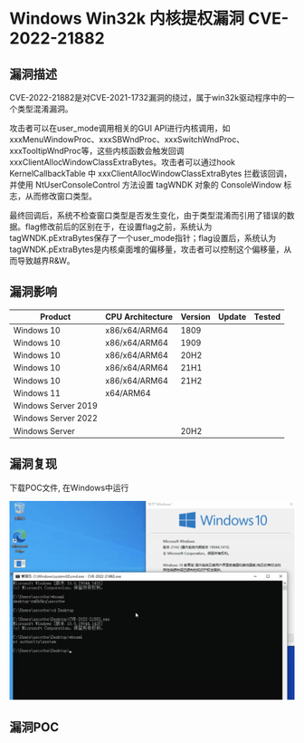 # Windows Win32k 内核提权漏洞 CVE-2022-21882

## 漏洞描述

CVE-2022-21882是对CVE-2021-1732漏洞的绕过，属于win32k驱动程序中的一个类型混淆漏洞。

攻击者可以在user_mode调用相关的GUI API进行内核调用，如xxxMenuWindowProc、xxxSBWndProc、xxxSwitchWndProc、xxxTooltipWndProc等，这些内核函数会触发回调xxxClientAllocWindowClassExtraBytes。攻击者可以通过hook KernelCallbackTable 中 xxxClientAllocWindowClassExtraBytes 拦截该回调，并使用 NtUserConsoleControl 方法设置 tagWNDK 对象的 ConsoleWindow 标志，从而修改窗口类型。

最终回调后，系统不检查窗口类型是否发生变化，由于类型混淆而引用了错误的数据。flag修改前后的区别在于，在设置flag之前，系统认为tagWNDK.pExtraBytes保存了一个user_mode指针；flag设置后，系统认为tagWNDK.pExtraBytes是内核桌面堆的偏移量，攻击者可以控制这个偏移量，从而导致越界R&W。

## 漏洞影响

| **Product**         | **CPU Architecture** | **Version** | **Update** | **Tested** |
| ------------------- | -------------------- | ----------- | ---------- | ---------- |
| Windows 10          | x86/x64/ARM64        | 1809        |            |            |
| Windows 10          | x86/x64/ARM64        | 1909        |            |            |
| Windows 10          | x86/x64/ARM64        | 20H2        |            |            |
| Windows 10          | x86/x64/ARM64        | 21H1        |            |            |
| Windows 10          | x86/x64/ARM64        | 21H2        |            |            |
| Windows 11          | x64/ARM64            |             |            |            |
| Windows Server 2019 |                      |             |            |            |
| Windows Server 2022 |                      |             |            |            |
| Windows Server      |                      | 20H2        |            |            |

## 漏洞复现

下载POC文件, 在Windows中运行

![image-20220420095102270](../../../.vuepress/public/img/image-20220420095102270.png)

## 漏洞POC

<a-alert type="success" message="https://github.com/Ascotbe/Kernelhub/tree/master/CVE-2022-21882" description="" showIcon>

</a-alert>

<br/>